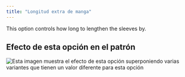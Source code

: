 ```yaml
---
title: "Longitud extra de manga"
---
```


This option controls how long to lengthen the sleeves by.

## Efecto de esta opción en el patrón

![Esta imagen muestra el efecto de esta opción superponiendo varias variantes que tienen un valor diferente para esta opción](huey_sleevelengthbonus_sample.svg "Efecto de esta opción en el patrón")
